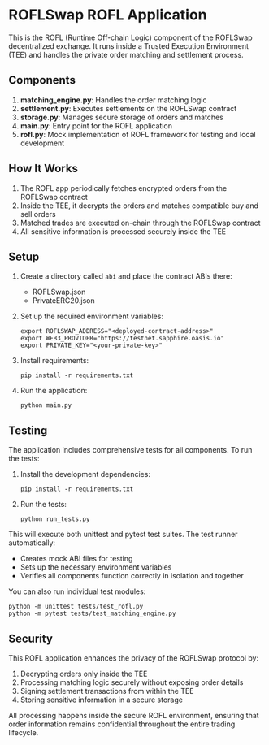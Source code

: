 # ROFLSwap ROFL Application

This is the ROFL (Runtime Off-chain Logic) component of the ROFLSwap decentralized exchange. It runs inside a Trusted Execution Environment (TEE) and handles the private order matching and settlement process.

## Components

1. **matching_engine.py**: Handles the order matching logic
2. **settlement.py**: Executes settlements on the ROFLSwap contract
3. **storage.py**: Manages secure storage of orders and matches
4. **main.py**: Entry point for the ROFL application
5. **rofl.py**: Mock implementation of ROFL framework for testing and local development

## How It Works

1. The ROFL app periodically fetches encrypted orders from the ROFLSwap contract
2. Inside the TEE, it decrypts the orders and matches compatible buy and sell orders
3. Matched trades are executed on-chain through the ROFLSwap contract
4. All sensitive information is processed securely inside the TEE

## Setup

1. Create a directory called `abi` and place the contract ABIs there:
   - ROFLSwap.json
   - PrivateERC20.json

2. Set up the required environment variables:
   ```
   export ROFLSWAP_ADDRESS="<deployed-contract-address>"
   export WEB3_PROVIDER="https://testnet.sapphire.oasis.io"
   export PRIVATE_KEY="<your-private-key>"
   ```

3. Install requirements:
   ```
   pip install -r requirements.txt
   ```

4. Run the application:
   ```
   python main.py
   ```

## Testing

The application includes comprehensive tests for all components. To run the tests:

1. Install the development dependencies:
   ```
   pip install -r requirements.txt
   ```

2. Run the tests:
   ```
   python run_tests.py
   ```

This will execute both unittest and pytest test suites. The test runner automatically:
- Creates mock ABI files for testing
- Sets up the necessary environment variables
- Verifies all components function correctly in isolation and together

You can also run individual test modules:
```
python -m unittest tests/test_rofl.py
python -m pytest tests/test_matching_engine.py
```

## Security

This ROFL application enhances the privacy of the ROFLSwap protocol by:

1. Decrypting orders only inside the TEE
2. Processing matching logic securely without exposing order details
3. Signing settlement transactions from within the TEE
4. Storing sensitive information in a secure storage

All processing happens inside the secure ROFL environment, ensuring that order information remains confidential throughout the entire trading lifecycle.

